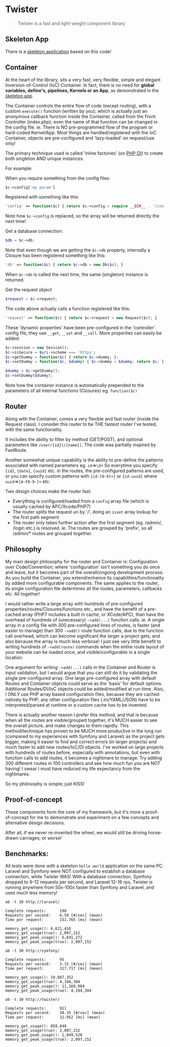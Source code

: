 # Twister
> Twister is a fast and light-weight component library

## Skeleton App

There is a [skeleton application](https://github.com/twister-php/skeleton) based on this code!

## Container

At the heart of the library, sits a very fast, very flexible, simple and elegant Inversion-of-Control (IoC) Container.
In fact, there is no need for **global variables, define's, pipelines, Kernels or an App**, as demonstrated in the [skeleton app](https://github.com/twister-php/skeleton).

The Container controls the entire flow of code (except routing), with a custom `execute()` function (written by you);
    which is actually just an anonymous callback function inside the Container, called from the Front Controller (index.php);
    even the name of that function can be changed in the config file.
    ie. There is NO pre-programmed flow of the program or hard-coded Kernel/App.
      Most things are handled/registered with the IoC Container, objects are pre-configured and 'lazy-loaded' on request/use only!

The primary technique used is called 'inline factories' (on [PHP-DI](http://php-di.org/)) to create both singleton AND unique instances.

For example:

When you require something from the config files:
```php
$c->config['my param']
```
Registered with something like this:
```php
'config' => function($c) { return $c->config = require __DIR__ . '/config.php'; }
```
Note how `$c->config` is replaced, so the array will be returned directly the next time!


Get a database connection:
```php
$db = $c->db;
```
Note that even though we are getting the `$c->db` property, internally a Closure has been registered something like this:
```php
'db' => function($c) { return $c->db = new Db($c); }
```
When `$c->db` is called the next time, the same (singleton) instance is returned.


Get the request object
```php
$request = $c->request;
```
The code above actually calls a function registered like this:
```php
'request' => function($c) { return $c->request = new Request($c); }
```


These 'dynamic properties' have been pre-configured in the 'controller' config file, they use `__get`, `__set` and `__call`.
More properties can easily be added:
```php
$c->session = new Session();
$c->isSecure = $uri->scheme === 'https';
$c->getDummy = function($c) { return $c->dummy; };
$c->setDummy = function($c, $dummy) { $c->dummy = $dummy; return $c; };

$dummy = $c->getDummy();
$c->setDummy($dummy);
```
Note how the container instance is automatically prepended to the parameters of all internal functions (Closures) eg. `function($c)`


## Router

Along with the Container, comes a very flexible and fast router (inside the Request class).
I consider this router to be THE fastest router I've tested, with the same functionality.

It includes the ability to filter by method (GET/POST), and optional parameters like `/user/{id}[/{name}]`.
The code was partially inspired by FastRoute.

Another somewhat unique capability is the ability to pre-define the patterns associated with named parameters eg. `id`=>`\d+`
So everytime you specify `{id}`, `{date}`, `{uuid}` etc. in the routes, the pre-configured patterns are used,
or you can specify custom patterns with `{id:[0-9]+}` or `{id:uuid}` where `uuid`=>`[A-F0-9-]+` etc.

Two design choices make the router fast:
* Everything is configured/loaded from a `config` array file (which is usually cached by APC/Xcode/PHP7)
* The router splits the request uri by '/', doing an `isset` array lookup for the first path segment
* The router only takes further action after the first segment (eg. /admin/, /login etc.) is resolved. ie. The routes are grouped by 'prefix', so all /admin/\* routes are grouped together.

## Philosophy

My main design philosophy for the router and Container is: Configuration over Code/Convention; where 'configuration' isn't something you do once and leave, but it becomes part of the overall/ongoing development process. As you build the Container, you extend/enhance its capabilities/functionality by added more configurable components. The same applies to the router, its single configuration file determines all the routes, parameters, callbacks etc. All together!

I would rather write a large array with hundreds of pre-configured properties/routes/Closures/functions etc.,
and have the benefit of a pre-cached array (PHP7 includes a built in cache, or XCode/APC),
than have the overhead of hundreds of (unecessary) `->add(...)` function calls. ie. A single array in a config file with 300 pre-configured lines of routes, is faster (and easier to manage) than 300 `->add()` route function calls, due to the function call overhead, which can become significant the larger a project gets, and also because the array is much less verbose!
I just see very little benefit to writing hundreds of `->add(route)` commands when the entire route layout of your website can be loaded once, and visible/configurable in a single location.

One argument for writing `->add(...)` calls in the Container and Router is input validation,
but I would argue that you can still do it by validating the single pre-configured array. One large pre-configured array with default Routes and Container objects could serve as the 'basis' for default options. Additional Routes/DI/IoC objects could be added/modified at run-time. Also, I ONLY use PHP array based configuration files, because they are cached natively by PHP; any other configuration files (.ini/YAML/JSON) have to be interpreted/parsed at runtime or a custom cache has to be invented.

There is actually another reason I prefer this method, and that is because when all the routes are visible/grouped together, it's MUCH easier to see the overall picture, and make changes to them rapidly. This method/technique has proven to be MUCH more productive in the long run (compared to my experiences with Symfony and Laravel) as the project gets bigger, making it easier to find and correct errors (in larger projects) and much faster to add new routes/IoC/DI objects. I've worked on large projects with hundreds of routes before, especially with annotations, but even with function calls to add routes, it becomes a nightmare to manage. Try adding 300 different routes in 100 controllers and see how much fun you are NOT having! I swear I must have reduced my life expectancy from the nightmares.

So my philosophy is simple; just KISS!

## Proof-of-concept

These components form the core of my framework, but it's more a proof-of-concept for me to demonstrate and experiment on a few concepts and alternative design decisions.

After all, if we never re-invented the wheel, we would still be driving horse-drawn carriages; or worse!

## Benchmarks:

All tests were done with a skeleton `hello world` application on the same PC.
Laravel and Symfony were NOT configured to establish a database connection, while Twister WAS!
With a database connection, Symfony dropped to 9-12 requests per second, and Laravel 12-16 rps,
Twister is running anywhere from 50x-100x faster than Symfony and Laravel, and uses much less memory!
  
```
ab -t 30 http://laravel/

Complete requests:      198
Requests per second:    6.59 [#/sec] (mean)
Time per request:       151.765 [ms] (mean)

memory_get_usage(): 6,621,416
memory_get_usage(true): 2,097,152
memory_get_peak_usage(): 6,691,272
memory_get_peak_usage(true): 2,097,152

ab -t 30 http://symfony/

Complete requests:      95
Requests per second:    3.15 [#/sec] (mean)
Time per request:       317.717 [ms] (mean)

memory_get_usage(): 10,887,352
memory_get_usage(true): 4,194,304
memory_get_peak_usage(): 11,168,984
memory_get_peak_usage(true): 4,194,304

ab -t 30 http://twister/

Complete requests:      911
Requests per second:    30.35 [#/sec] (mean)
Time per request:       32.952 [ms] (mean)

memory_get_usage(): 858,848
memory_get_usage(true): 2,097,152
memory_get_peak_usage(): 1,049,528
memory_get_peak_usage(true): 2,097,152
```

